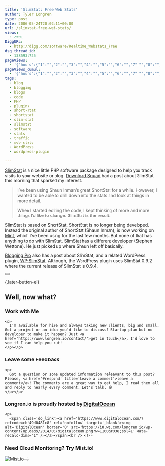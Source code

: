 ```yaml
---
title: 'SlimStat: Free Web Stats'
author: Tyler Longren
type: post
date: 2006-05-24T20:02:11+00:00
url: /slimstat-free-web-stats/
views:
  - 2501
DiggURL:
  - http://digg.com/software/Realtime_Webstats_Free
dsq_thread_id:
  - 1385931725
pageViews:
  - '{"hours":{"1":"","2":"","3":"","4":"","5":"","6":"","7":"","8":"","9":"","10":"","11":"","12":"","13":"","14":"","15":"","16":"","17":"","18":"","19":"","20":"","21":"","22":"","23":"","24":"","25":"","26":"","27":"","28":"","29":"","30":"","31":"","32":"","33":"","34":"","35":"","36":"","37":"","38":"","39":"","40":"","41":"","42":"","43":"","44":"","45":"","46":"","47":""},"days":{"2":"","3":"","4":"","5":"","6":"","7":"","8":"","9":"","10":"","11":"","12":"","13":"","14":""},"weeks":{"3":"","4":"","5":"","6":"","7":"","8":"","9":"","10":"","11":"","12":""},"months":{"4":"","5":"","6":"","7":"","8":"","9":"","10":"","11":"","12":"","13":"","14":"","15":"","16":"","17":"","18":"","19":"","20":"","21":"","22":"","23":"","24":""}}'
pageViews_cumul:
  - '{"hours":{"1":"","2":"","3":"","4":"","5":"","6":"","7":"","8":"","9":"","10":"","11":"","12":"","13":"","14":"","15":"","16":"","17":"","18":"","19":"","20":"","21":"","22":"","23":"","24":"","25":"","26":"","27":"","28":"","29":"","30":"","31":"","32":"","33":"","34":"","35":"","36":"","37":"","38":"","39":"","40":"","41":"","42":"","43":"","44":"","45":"","46":"","47":""},"days":{"2":"","3":"","4":"","5":"","6":"","7":"","8":"","9":"","10":"","11":"","12":"","13":"","14":""},"weeks":{"3":"","4":"","5":"","6":"","7":"","8":"","9":"","10":"","11":"","12":""},"months":{"4":"","5":"","6":"","7":"","8":"","9":"","10":"","11":"","12":"","13":"","14":"","15":"","16":"","17":"","18":"","19":"","20":"","21":"","22":"","23":"","24":""}}'
tags:
  - blog
  - blogging
  - blogs
  - code
  - PHP
  - plugins
  - short-stat
  - shortstat
  - slim-stat
  - slimstat
  - software
  - stats
  - traffic
  - web-stats
  - WordPress
  - wordpress-plugin

---
```

[SlimStat][1] is a nice little PHP software package designed to help you track visits to your website or blog. [Download Squad][2] had a post about SlimStat this morning that sparked my interest.

> I&#8217;ve been using Shaun Inman&#8217;s great ShortStat for a while. However, I wanted to be able to drill down into the stats and look at things in more detail.
> 
> When I started editing the code, I kept thinking of more and more things I&#8217;d like to change. SlimStat is the result.

<!--adsense-->

  
SlimStat is based on ShortStat. ShortStat is no longer being developed. Instead the original author of ShortStat (Shaun Inman), is now working on [Mint][3], which I&#8217;ve been using for the last few months. But none of that has anything to do with SlimStat. SlimStat has a different developer (Stephen Wettone). He just picked up where Shaun left off basically.

[Blogging Pro][4] also has a post about SlimStat, and a related WordPress plugin, [WP-SlimStat][5]. Although, the WordPress plugin uses SlimStat 0.9.2 where the current release of SlimStat is 0.9.4. 

<div class="wpulike wpulike-default " >
  <div class="wp_ulike_general_class wp_ulike_is_not_liked">
    <button type="button"
					aria-label="Like Button"
					data-ulike-id="2153"
					data-ulike-nonce="01e36c8fe3"
					data-ulike-type="likeThis"
					data-ulike-template="wpulike-default"
					data-ulike-display-likers="0"
					data-ulike-disable-pophover="0"
					class="wp_ulike_btn wp_ulike_put_image wp_likethis_2153"></button><span class="count-box"></span>
  </div>
</div>

[][6]{.later-button-el}

<div class='what-next'>
  <h2>
    Well, now what?
  </h2>
  
  <div class='hire'>
    <h3>
      Work with Me
    </h3>
    
    <p>
      I'm available for hire and always taking new clients, big and small. Got a project or an idea you'd like to discuss? Startup plan but no developer to make it happen? Just <a href='https://www.longren.io/contact/'>get in touch</a>, I'd love to see if I can help you out!
    </p></p>
  </div>
  
  <div class='hire'>
    <h3>
      Leave some Feedback
    </h3>
    
    <p>
      Got a question or some updated information releavant to this post? Please, <a href='#respond' title='Leave a comment'>leave a comment</a>! The comments are a great way to get help, I read them all and reply to nearly every comment. Let's talk. 😀
    </p></p>
  </div>
  
  <div class='now-what-bottom-ad'>
    <h3>
      Longren.io is proudly hosted by <a href='https://www.digitalocean.com/?refcode=cbf49d0481c8'>DigitalOcean</a>
    </h3>
    
    <p>
      <span class='do_link'><a href='https://www.digitalocean.com/?refcode=cbf49d0481c8' rel='nofollow' target='_blank'><img alt='DigitalOcean' border='0' src='https://i0.wp.com/longren.io/wp-content/uploads/2014/03/digitalocean.png?w=1100&#038;ssl=1' data-recalc-dims="1" /></a></span><br /> <!--

<h3>Need Cloud Monitoring? Try Mist.io!</h3>

<span class='do_link'><a href='http://mist.io/?ref=tyler' rel='nofollow' target='_blank'><img alt='Mist.io' border='0' src='https://i0.wp.com/longren.io/wp-content/uploads/2014/04/mistio.jpg?w=1100&#038;ssl=1' data-recalc-dims="1"></a></span>--></div> </div>

 [1]: http://wettone.com/code/slimstat
 [2]: http://www.downloadsquad.com/2006/05/24/slimstat-free-web-stats-package/
 [3]: http://haveamint.com/
 [4]: http://www.bloggingpro.com/archives/2006/05/23/slimstat-and-wp-slimstat/
 [5]: http://www.duechiacchiere.it/wp-slimstat/
 [6]: #
